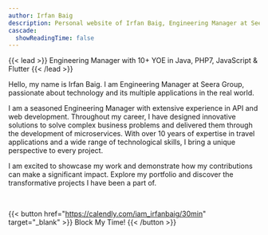 ```yaml
---
author: Irfan Baig
description: Personal website of Irfan Baig, Engineering Manager at Seera Group
cascade:
  showReadingTime: false
---
```


{{< lead >}}
Engineering Manager with 10+ YOE in Java, PHP7, JavaScript & Flutter
{{< /lead >}}

Hello, my name is Irfan Baig. I am Engineering Manager at Seera Group, passionate about technology and its multiple applications in the real world.

I am a seasoned Engineering Manager with extensive experience in API and web development. Throughout my career, I have designed innovative solutions to solve complex business problems and delivered them through the development of microservices. With over 10 years of expertise in travel applications and a wide range of technological skills, I bring a unique perspective to every project. 

I am excited to showcase my work and demonstrate how my contributions can make a significant impact. Explore my portfolio and discover the transformative projects I have been a part of.

<br>

{{< button href="https://calendly.com/iam_irfanbaig/30min" target="_blank" >}}
Block My Time!
{{< /button >}}